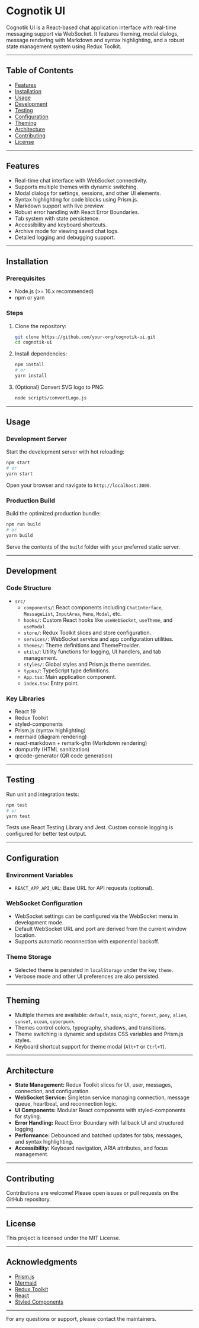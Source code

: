 # Cognotik UI

Cognotik UI is a React-based chat application interface with real-time messaging support via WebSocket. It features theming, modal dialogs, message rendering with Markdown and syntax highlighting, and a robust state management system using Redux Toolkit.

---

## Table of Contents

- [Features](#features)
- [Installation](#installation)
- [Usage](#usage)
- [Development](#development)
- [Testing](#testing)
- [Configuration](#configuration)
- [Theming](#theming)
- [Architecture](#architecture)
- [Contributing](#contributing)
- [License](#license)

---

## Features

- Real-time chat interface with WebSocket connectivity.
- Supports multiple themes with dynamic switching.
- Modal dialogs for settings, sessions, and other UI elements.
- Syntax highlighting for code blocks using Prism.js.
- Markdown support with live preview.
- Robust error handling with React Error Boundaries.
- Tab system with state persistence.
- Accessibility and keyboard shortcuts.
- Archive mode for viewing saved chat logs.
- Detailed logging and debugging support.

---

## Installation

### Prerequisites

- Node.js (>= 16.x recommended)
- npm or yarn

### Steps

1. Clone the repository:

   ```bash
   git clone https://github.com/your-org/cognotik-ui.git
   cd cognotik-ui
   ```

2. Install dependencies:

   ```bash
   npm install
   # or
   yarn install
   ```

3. (Optional) Convert SVG logo to PNG:

   ```bash
   node scripts/convertLogo.js
   ```

---

## Usage

### Development Server

Start the development server with hot reloading:

```bash
npm start
# or
yarn start
```

Open your browser and navigate to `http://localhost:3000`.

### Production Build

Build the optimized production bundle:

```bash
npm run build
# or
yarn build
```

Serve the contents of the `build` folder with your preferred static server.

---

## Development

### Code Structure

- `src/`
  - `components/`: React components including `ChatInterface`, `MessageList`, `InputArea`, `Menu`, `Modal`, etc.
  - `hooks/`: Custom React hooks like `useWebSocket`, `useTheme`, and `useModal`.
  - `store/`: Redux Toolkit slices and store configuration.
  - `services/`: WebSocket service and app configuration utilities.
  - `themes/`: Theme definitions and ThemeProvider.
  - `utils/`: Utility functions for logging, UI handlers, and tab management.
  - `styles/`: Global styles and Prism.js theme overrides.
  - `types/`: TypeScript type definitions.
  - `App.tsx`: Main application component.
  - `index.tsx`: Entry point.

### Key Libraries

- React 19
- Redux Toolkit
- styled-components
- Prism.js (syntax highlighting)
- mermaid (diagram rendering)
- react-markdown + remark-gfm (Markdown rendering)
- dompurify (HTML sanitization)
- qrcode-generator (QR code generation)

---

## Testing

Run unit and integration tests:

```bash
npm test
# or
yarn test
```

Tests use React Testing Library and Jest. Custom console logging is configured for better test output.

---

## Configuration

### Environment Variables

- `REACT_APP_API_URL`: Base URL for API requests (optional).

### WebSocket Configuration

- WebSocket settings can be configured via the WebSocket menu in development mode.
- Default WebSocket URL and port are derived from the current window location.
- Supports automatic reconnection with exponential backoff.

### Theme Storage

- Selected theme is persisted in `localStorage` under the key `theme`.
- Verbose mode and other UI preferences are also persisted.

---

## Theming

- Multiple themes are available: `default`, `main`, `night`, `forest`, `pony`, `alien`, `sunset`, `ocean`, `cyberpunk`.
- Themes control colors, typography, shadows, and transitions.
- Theme switching is dynamic and updates CSS variables and Prism.js styles.
- Keyboard shortcut support for theme modal (`Alt+T` or `Ctrl+T`).

---

## Architecture

- **State Management:** Redux Toolkit slices for UI, user, messages, connection, and configuration.
- **WebSocket Service:** Singleton service managing connection, message queue, heartbeat, and reconnection logic.
- **UI Components:** Modular React components with styled-components for styling.
- **Error Handling:** React Error Boundary with fallback UI and structured logging.
- **Performance:** Debounced and batched updates for tabs, messages, and syntax highlighting.
- **Accessibility:** Keyboard navigation, ARIA attributes, and focus management.

---

## Contributing

Contributions are welcome! Please open issues or pull requests on the GitHub repository.

---

## License

This project is licensed under the MIT License.

---

## Acknowledgments

- [Prism.js](https://prismjs.com/)
- [Mermaid](https://mermaid-js.github.io/)
- [Redux Toolkit](https://redux-toolkit.js.org/)
- [React](https://reactjs.org/)
- [Styled Components](https://styled-components.com/)

---

For any questions or support, please contact the maintainers.